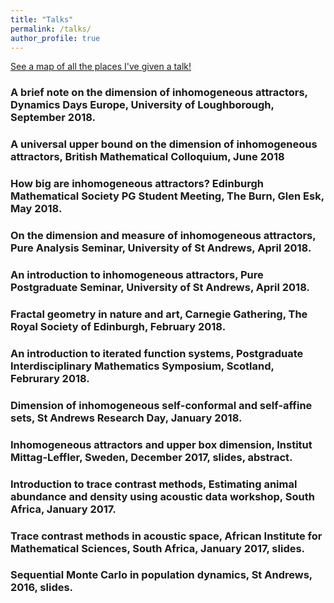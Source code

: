 ```yaml
---
title: "Talks"
permalink: /talks/
author_profile: true
---
```


[See a map of all the places I've given a talk!](stuartburrell/stuartburrell/talkmap.html)


### A brief note on the dimension of inhomogeneous attractors, Dynamics Days Europe, University of Loughborough, September 2018.
### A universal upper bound on the dimension of inhomogeneous attractors, British Mathematical Colloquium, June 2018
### How big are inhomogeneous attractors? Edinburgh Mathematical Society PG Student Meeting, The Burn, Glen Esk, May 2018.
### On the dimension and measure of inhomogeneous attractors, Pure Analysis Seminar, University of St Andrews, April 2018.
### An introduction to inhomogeneous attractors, Pure Postgraduate Seminar, University of St Andrews, April 2018.
### Fractal geometry in nature and art, Carnegie Gathering, The Royal Society of Edinburgh, February 2018.
### An introduction to iterated function systems, Postgraduate Interdisciplinary Mathematics Symposium, Scotland, Februrary 2018.
### Dimension of inhomogeneous self-conformal and self-affine sets, St Andrews Research Day, January 2018.
### Inhomogeneous attractors and upper box dimension, Institut Mittag-Leffler, Sweden, December 2017, slides, abstract.
### Introduction to trace contrast methods, Estimating animal abundance and density using acoustic data workshop, South Africa, January 2017.
### Trace contrast methods in acoustic space, African Institute for Mathematical Sciences, South Africa, January 2017, slides.
### Sequential Monte Carlo in population dynamics, St Andrews, 2016, slides.
